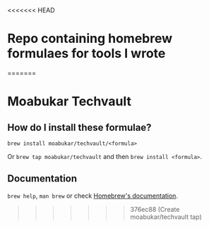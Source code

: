 <<<<<<< HEAD
# Repo containing homebrew formulaes for tools I wrote
=======
# Moabukar Techvault

## How do I install these formulae?

`brew install moabukar/techvault/<formula>`

Or `brew tap moabukar/techvault` and then `brew install <formula>`.

## Documentation

`brew help`, `man brew` or check [Homebrew's documentation](https://docs.brew.sh).
>>>>>>> 376ec88 (Create moabukar/techvault tap)
